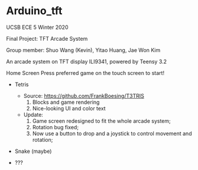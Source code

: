 # Arduino_tft
UCSB ECE 5 Winter 2020

Final Project: TFT Arcade System

Group member: Shuo Wang (Kevin), Yitao Huang, Jae Won Kim

An arcade system on TFT display ILI9341, powered by Teensy 3.2

Home Screen
  Press preferred game on the touch screen to start!
  + Tetris
    - Source: <https://github.com/FrankBoesing/T3TRIS>
        1. Blocks and game rendering
        2. Nice-looking UI and color text
    - Update: 
        1. Game screen redesigned to fit the whole arcade system;
        2. Rotation bug fixed;
        3. Now use a button to drop and a joystick to control movement and rotation;

  + Snake (maybe)

  + ???
